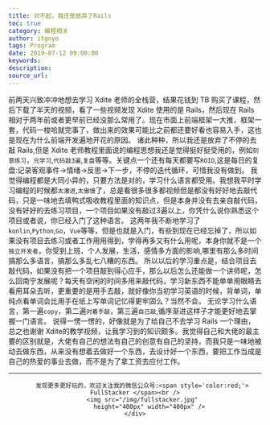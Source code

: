 ```yaml
---
title: 对不起，我还是放弃了Rails
toc: true
category: 编程相关
author: itgoyo
tags: Program
date: 2019-07-12 09:08:00
keywords:
description:
source_url:
---
```

前两天兴致冲冲地想去学习 Xdite 老师的全栈营，结果花钱到 TB 购买了课程，然后下载了半天的视频，看了一些视频发现 Xdite 使用的是 Rails，然后现在 Rails 相对于两年前或者更早前已经没那么常用了。现在市面上前端框架一大推，框架一套，代码一梭哈就完事了，做出来的效果可能比之前都还要好看也容易入手，这也是现在为什么前端开发遍地开花的原因。
诸此种种，所以我还是放弃了不停的去敲 Rails,但是 Xdite 老师教程里面说的编程思想我还是觉得挺好挺受用的，例如`刻意练习`，`元学习`,`代码敲3遍`,`复盘`等等。关键点一个还有每天都要写`ROID`,这是每日的复盘:记录客观事件->情绪->反思->下一步，不停的迭代循环，可惜我没有做到。
我觉得编程都是大同小异的，只要方法是对的，学习什么语言都受用。我想我平时学习编程的时候都`太激进`,`太傲慢`了，总是看很多很多都视频但是都没有好好地去敲代码，只是一味地去填鸭式吸收教程里面的知识点，但是本身并没有去亲自敲代码，没有好好的去练习项目，一个项目如果没有敲过3遍以上，你凭什么说你熟悉这个项目或者说，你已经入门了这种语言。
这两年我不断地学习了`konlin`,`Python`,`Go`，`Vue`等等，但是也就是入门，有些到现在已经忘掉了，所以如果没有项目去练习或者工作用用得到，学得再多又有什么用呢，本身你就不是一个`独立开发者`，你受到上班，个人发展，生活，感情多方面的影响,哪里有那么多时间搞那么多语言，搞那么多乱七八糟的东西。
所以以后的学习重点是，结合项目去敲代码，如果没有把一个项目敲到得心应手，那么以后怎么还能做一个讲师呢，怎么回南宁发展呢？每天有空闲的时间多用来敲代码，学习新东西不能单单用眼睛去看用耳朵去听，更重要的是用手去敲，就好像你当初学习英语的时候，背单词，单纯点看单词会比用手在纸上写单词记忆得更牢固么？当然不会。
无论学习什么语言，第一遍`copy`，第二遍`对着手敲`，第三遍`自己敲`,循序渐进这样子才能更好地去掌握一门语言。
说得一愣一愣的，好像就是为了给自己不去学习 Rails 一个理由，总之也谢谢 Xdite的教学视频，让我学习到的知识颇多。我觉得自己和大佬的最主要的区别就是，大佬有自己的想法有自己的创意有自己的坚持，而我只是一味地被动去做东西，从来没有想着去做好一个东西，去设计好一个东西，要把工作当成是自己的热爱的事业去做，而不是为了拿工资去应付工作。





---

<div align=center>

        发现更多更好玩的，欢迎关注我的微信公众号:<span style='color:red;'> FullStacker </span><br />
        <img src="/img/fullstacker.jpg"
            height="400px" width="400px" />
    </div>
